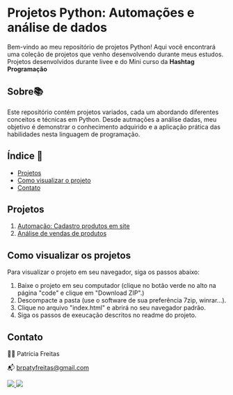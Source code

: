 # Projetos Python: Automações e análise de dados

Bem-vindo ao meu repositório de projetos Python! Aqui você encontrará uma coleção de projetos que venho desenvolvendo durante meus estudos.
Projetos desenvolvidos durante livee e do Mini curso da **Hashtag Programação**

## Sobre📚

Este repositório contém projetos variados, cada um abordando diferentes conceitos e técnicas em Python. Desde autmações a análise dadas, meu objetivo é demonstrar o conhecimento adquirido e a aplicação prática das habilidades nesta linguagem de programação.

## Índice 🔗

- [Projetos](#projetos)
- [Como visualizar o projeto](#Como-visualizar-o-projeto)
- [Contato](#contato)

## Projetos

1. [Automação: Cadastro produtos em site](https://github.com/patyfreitasbr/projetos-Python/tree/main/cadastro-produto-em-site)
2. [Análise de vendas de produtos](https://github.com/patyfreitasbr/projetos-Python/tree/main/analise-de-vendas-de-produtos)

## Como visualizar os projetos

Para visualizar o projeto em seu navegador, siga os passos abaixo:

1. Baixe o projeto em seu computador (clique no botão verde no alto na página "code" e clique em "Download ZIP".)
2. Descompacte a pasta (use o software de sua preferência 7zip, winrar...).
3. Clique no arquivo "index.html" e abrirá no seu navegador padrão.
4. Siga os passos de exeucação descritos no readme do projeto.

## Contato

👩‍💻 Patrícia Freitas

📬 brpatyfreitas@gmail.com

 <div><a href="https://www.linkedin.com/in/patyfreitasbr"><img src="https://img.shields.io/badge/LinkedIn-0077B5?style=for-the-badge&logo=linkedin&logoColor=white" target="_blank"></>
  <a href="https://www.instagram.com/patyfreitasbr"><img src="https://img.shields.io/badge/Instagram-E4405F?style=for-the-badge&logo=instagram&logoColor=white" target="_blank"></></div>
